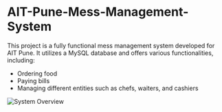 # AIT-Pune-Mess-Management-System

This project is a fully functional mess management system developed for AIT Pune. It utilizes a MySQL database and offers various functionalities, including:

- Ordering food
- Paying bills
- Managing different entities such as chefs, waiters, and cashiers

![System Overview](https://github.com/Avadhesh817/AIT-Pune-Mess-Management-System/assets/95118796/ebfb811d-8bf0-41b1-b01a-6d2a799ff6e4)

